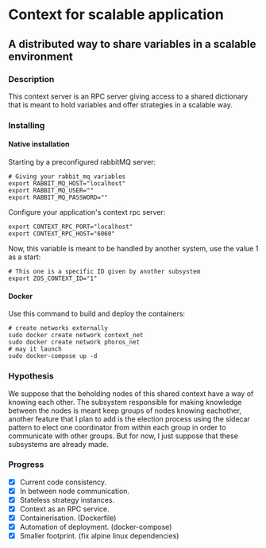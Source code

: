 # Context for scalable application

## A distributed way to share variables in a scalable environment

### Description

This context server is an RPC server giving access to a shared dictionary that is meant to hold variables and offer strategies in a scalable way.


### Installing

#### Native installation
Starting by a preconfigured rabbitMQ server:

    # Giving your rabbit_mq variables
    export RABBIT_MQ_HOST="localhost"
    export RABBIT_MQ_USER=""
    export RABBIT_MQ_PASSWORD=""

Configure your application's context rpc server: 

    export CONTEXT_RPC_PORT="localhost"
    export CONTEXT_RPC_HOST="6060"

Now, this variable is meant to be handled by another system, use the value 1 as a start:

    # This one is a specific ID given by another subsystem
    export ZOS_CONTEXT_ID="1"

#### Docker

Use this command to build and deploy the containers:
    
    # create networks externally
    sudo docker create network context_net
    sudo docker create network phoros_net
    # may it launch
    sudo docker-compose up -d

### Hypothesis

We suppose that the beholding nodes of this shared context have a way of knowing each other. The subsystem responsible for making knowledge between the nodes is meant keep groups of nodes knowing eachother, another feature that I plan to add is the election process using the sidecar pattern to elect one coordinator from within each group in order to communicate with other groups. But for now, I just suppose that these subsystems are already made.

### Progress

- [x] Current code consistency.
- [x] In between node communication.
- [x] Stateless strategy instances.
- [x] Context as an RPC service.
- [x] Containerisation. (Dockerfile)
- [x] Automation of deployment. (docker-compose)
- [x] Smaller footprint. (fix alpine linux dependencies)
